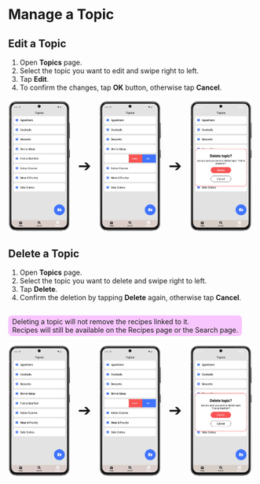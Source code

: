 # Manage a Topic

## Edit a Topic

1. Open **Topics** page.
2. Select the topic you want to edit and swipe right to left.
3. Tap **Edit**.
4. To confirm the changes, tap **OK** button, otherwise tap **Cancel**.

<div style="display: flex; gap: 16px; align-items: center;">
  <img src="img/topics.webp" style="width:25%; vertical-align: middle;">
  <span style="font-size: 2rem; vertical-align: middle;">➔</span>
  <img src="img/topics_4.webp" style="width:25%; vertical-align: middle;">
  <span style="font-size: 2rem; vertical-align: middle;">➔</span>
  <img src="img/topics_5.webp" style="width:25%; vertical-align: middle;">
</div>

## Delete a Topic

1. Open **Topics** page.
2. Select the topic you want to delete and swipe right to left.
3. Tap **Delete**.
4. Confirm the deletion by tapping **Delete** again, otherwise tap **Cancel**.

<p style="background-color: #F8C6FF; padding: 4px 8px; border-radius: 8px; display: inline-block;">
  Deleting a topic will not remove the recipes linked to it.<br> 
  Recipes will still be available on the Recipes page or the Search page.
</p>

<div style="display: flex; gap: 16px; align-items: center;">
  <img src="img/topics.webp" style="width:25%; vertical-align: middle;">
  <span style="font-size: 2rem; vertical-align: middle;">➔</span>
  <img src="img/topics_4.webp" style="width:25%; vertical-align: middle;">
  <span style="font-size: 2rem; vertical-align: middle;">➔</span>
  <img src="img/topics_6.webp" style="width:25%; vertical-align: middle;">
</div>
